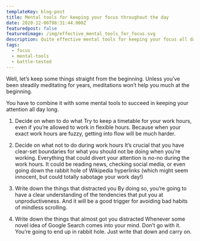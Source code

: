 ```yaml
---
templateKey: blog-post
title: Mental tools for keeping your focus throughout the day
date: 2020-12-06T08:31:44.000Z
featuredpost: false
featuredimage: /img/effective_mental_tools_for_focus.svg
description: Quite effective mental tools for keeping your focus all day long
tags:
  - focus
  - mental-tools
  - battle-tested
---
```


Well, let’s keep some things straight from the beginning. Unless you’ve been steadily meditating for years, meditations won’t help you much at the beginning.

You have to combine it with some mental tools to succeed in keeping your attention all day long.

1.	Decide on when to do what
Try to keep a timetable for your work hours, even if you’re allowed to work in flexible hours. Because when your exact work hours are fuzzy, getting into flow will be much harder. 

2.	Decide on what not to do during work hours
It’s crucial that you have clear-set boundaries for what you should not be doing when you’re working. Everything that could divert your attention is no-no during the work hours. It could be reading news, checking social media, or even going down the rabbit hole of Wikipedia hyperlinks (which might seem innocent, but could totally sabotage your work day!) 

3.	Write down the things that distracted you
By doing so, you’re going to have a clear understanding of the tendencies that put you at unproductiveness. And it will be a good trigger for avoiding bad habits of mindless scrolling.

4.	Write down the things that almost got you distracted
Whenever some novel idea of Google Search comes into your mind. Don’t go with it. You’re going to end up in rabbit hole. Just write that down and carry on.
